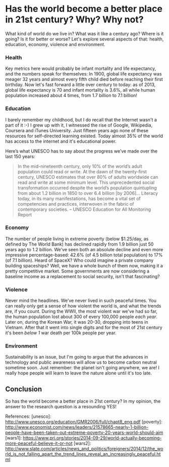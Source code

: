 # Has the world become a better place in 21st century? Why? Why not?

What kind of world do we live in? What was it like a century ago? Where is it going? Is it for better or worse?
Let's explore several aspects of that: health, education, economy, violence and environment.

### Health
Key metrics here would probably be infant mortality and life expectancy, and the numbers speak for themselves:
In 1900, global life expectancy was meager 32 years and almost every fifth child died before reaching their first birthday.
Now let's fast forward a little over century to today: as of 2013, global life expectancy is 70 and infant mortality is 3.6%,
all while human population increased about 4 times, from 1.7 billion to 7.1 billion!

### Education
I barely remember my childhood, but I do recall that the Internet wasn't a part of it :-) I grew up with it, I witnessed
the rise of Google, Wikipedia, Coursera and iTunes University. Just fifteen years ago none of these resources for self-directed
learning existed. Today almost 35% of the world has access to the internet and it's educational power.

Here’s what UNESCO has to say about the progress we’ve made over the last 150 years:
> In the mid-nineteenth century, only 10% of the world’s adult population could read or write.
> At the dawn of the twenty-first century, UNESCO estimates that over 80% of adults worldwide can read and write at some minimum level.
> This unprecedented social transformation occurred despite the world’s population quintupling from about 1.2 billion in 1850 to over 6.4 billion [by 2006]…
> Literacy today, in its many manifestations, has become a vital set of competencies and practices, interwoven in the fabric of contemporary societies.
> – UNESCO Education for All Monitoring Report

### Economy
The number of people living in extreme poverty (below $1.25/day, as defined by The World Bank) has declined rapidly from 1.9 billion just 50 years ago
to 1.2 billion. We've seen both an absolute decline and even more impressive percentage-based: 42.6% (of 4.5 billion total population) to 17% (of 7.1 billion).
Heard of SpaceX? Who could imagine a private company building spaceships? Well, we have a whole bunch of them now, making it a pretty competitive market.
Some governments are now considering a baseline income as a replacement to social security, isn't that fascinating?

### Violence
Never mind the headlines. We’ve never lived in such peaceful times. You can really only get a sense of how violent the world is, and what the trends are, if you count.
During the WWII, the most violent war we've had so far, the human population lost about 300 of every 100,000 people *each year*. Later on, during the Korean War,
it was 20-30, dropping into teens in Vietnam. After that it went into single digits and for the most of 21st century it's been *below 1* war death per 100k people per year.

### Environment
Sustainability is an issue, but I'm going to argue that the advances in technology and public awareness will allow us to become carbon neutral sometime soon.
Just remember: the planet isn't going anywhere, we are! I really hope people will learn to leave the nature alone until it's too late.

## Conclusion
So has the world become a better place in 21st century? In my opinion, the answer to the research question is a resounding YES!

References:
[unesco]: http://www.unesco.org/education/GMR2006/full/chapt8_eng.pdf
[poverty]: http://www.economist.com/news/leaders/21578665-nearly-1-billion-people-have-been-taken-out-extreme-poverty-20-years-world-should-aim
[wars1]: https://www.pri.org/stories/2014-09-29/world-actually-becoming-more-peaceful-believe-it-or-not
[wars2]: http://www.slate.com/articles/news_and_politics/foreigners/2014/12/the_world_is_not_falling_apart_the_trend_lines_reveal_an_increasingly_peaceful.html
